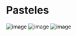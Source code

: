 # Pasteles
![image](https://user-images.githubusercontent.com/101302200/169592320-e30ef440-229b-446a-b1b3-c2d91dfcd6ea.png)
![image](https://user-images.githubusercontent.com/101302200/169592375-6b66cfa1-f331-4885-8517-a0e398d3929d.png)
![image](https://user-images.githubusercontent.com/101302200/169592448-43c29192-9ca7-40db-b8f4-ac0de4d3c131.png)
